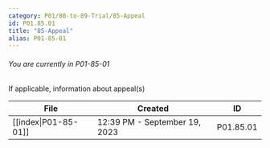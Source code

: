 ```yaml
---
category: P01/80-to-89-Trial/85-Appeal
id: P01.85.01
title: "85-Appeal"
alias: P01-85-01
---
```

###### You are currently in P01-85-01

If applicable, information about appeal(s)

| File                                                                            | Created                       | ID        |
| ------------------------------------------------------------------------------- | ----------------------------- | --------- |
| [[index\|P01-85-01]] | 12:39 PM - September 19, 2023 | P01.85.01 |

